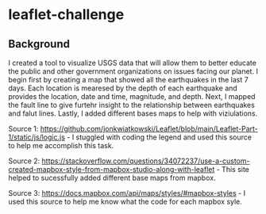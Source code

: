 # leaflet-challenge

## Background 
I created a tool to visualize USGS data that will allow them to better educate the public and other government organizations on issues facing our planet. I begin first by creating a map that showed all the earthquakes in the last 7 days.  Each location is mearesed by the depth of each earthquake and provides the location, date and time, magnitude, and depth. Next, I mapped the fault line to give furtehr insight to the relationship between earthquakes and falut lines. Lastly, I added different bases maps to help with viziulations. 

Source 1: 
https://github.com/jonkwiatkowski/Leaflet/blob/main/Leaflet-Part-1/static/js/logic.js -  I stuggled with coding the legend and used this source to help me accomplish this task.  

Source 2:
https://stackoverflow.com/questions/34072237/use-a-custom-created-mapbox-style-from-mapbox-studio-along-with-leaflet - This site helped to sucessfully added different base maps from mapbox.  

Source 3: 
https://docs.mapbox.com/api/maps/styles/#mapbox-styles - I used this source to help me know what the code for each mapbox syle. 